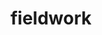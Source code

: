 ---
layout: default
title: fieldwork
name: fieldwork
fullname: ibm-cds-labs/fieldwork
description: Offline geodata sync and editing with Cloudant NoSQL JSON DBaaS
watchers: 2
stars: 2
forks: 1
languages: 
  - JavaScript
  - CSS
  - HTML

tech: 
  - Bluemix
  - Cloudant

level: Beginner
giturl: https://github.com/ibm-cds-labs/fieldwork
---